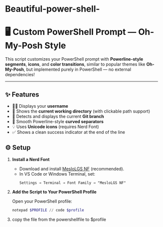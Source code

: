 # Beautiful-power-shell-

# 🖥️ Custom PowerShell Prompt — Oh-My-Posh Style

This script customizes your PowerShell prompt with **Powerline-style segments**, **icons**, and **color transitions**, similar to popular themes like **Oh-My-Posh**, but implemented purely in PowerShell — no external dependencies!

---

## ✨ Features

- 🧑‍💻 Displays your **username**
- 📂 Shows the **current working directory** (with clickable path support)
- 🌿 Detects and displays the current **Git branch**
- 🎨 Smooth Powerline-style **curved separators**
- 💡 Uses **Unicode icons** (requires Nerd Font)
- ✅ Shows a clean success indicator at the end of the line


## ⚙️ Setup

1. **Install a Nerd Font**
   - Download and install [MesloLGS NF](https://www.nerdfonts.com/font-downloads) (recommended).
   - In VS Code or Windows Terminal, set:
     ```
     Settings → Terminal → Font Family → "MesloLGS NF"
     ```

2. **Add the Script to Your PowerShell Profile**

   Open your PowerShell profile:
   ```powershell
   notepad $PROFILE // code $profile

3. copy the file from the powershellfile to $profile
  
